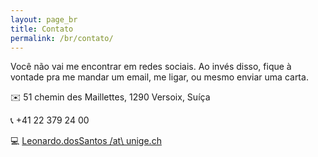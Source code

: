 ```yaml
---
layout: page_br
title: Contato
permalink: /br/contato/
---
```


Você não vai me encontrar em redes sociais. Ao invés disso, fique à vontade pra me mandar um email, me ligar, ou mesmo enviar uma carta.

:envelope: 51 chemin des Maillettes, 1290 Versoix, Suíça

:telephone_receiver: +41 22 379 24 00

:computer: [Leonardo.dosSantos /at\ unige.ch](mailto:leonardo.dossantos@unige.ch)